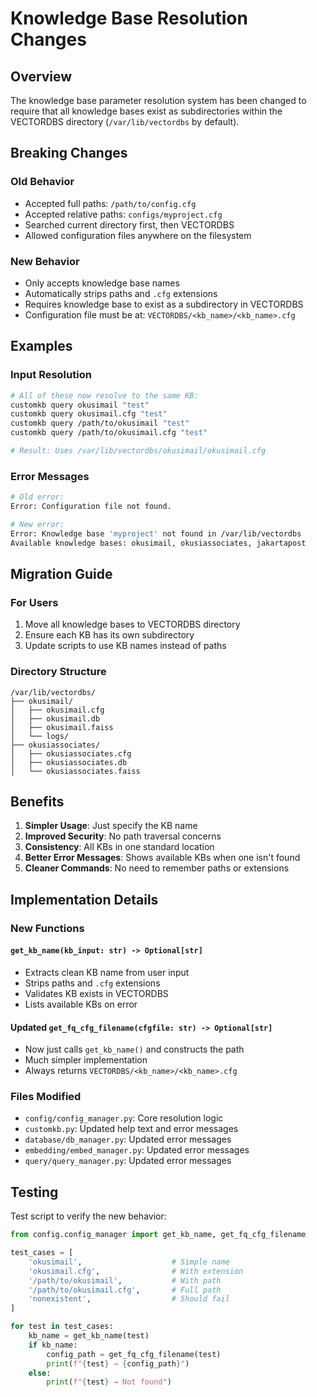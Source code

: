# Knowledge Base Resolution Changes

## Overview

The knowledge base parameter resolution system has been changed to require that all knowledge bases exist as subdirectories within the VECTORDBS directory (`/var/lib/vectordbs` by default).

## Breaking Changes

### Old Behavior
- Accepted full paths: `/path/to/config.cfg`
- Accepted relative paths: `configs/myproject.cfg`
- Searched current directory first, then VECTORDBS
- Allowed configuration files anywhere on the filesystem

### New Behavior
- Only accepts knowledge base names
- Automatically strips paths and `.cfg` extensions
- Requires knowledge base to exist as a subdirectory in VECTORDBS
- Configuration file must be at: `VECTORDBS/<kb_name>/<kb_name>.cfg`

## Examples

### Input Resolution
```bash
# All of these now resolve to the same KB:
customkb query okusimail "test"
customkb query okusimail.cfg "test"
customkb query /path/to/okusimail "test"
customkb query /path/to/okusimail.cfg "test"

# Result: Uses /var/lib/vectordbs/okusimail/okusimail.cfg
```

### Error Messages
```bash
# Old error:
Error: Configuration file not found.

# New error:
Error: Knowledge base 'myproject' not found in /var/lib/vectordbs
Available knowledge bases: okusimail, okusiassociates, jakartapost
```

## Migration Guide

### For Users
1. Move all knowledge bases to VECTORDBS directory
2. Ensure each KB has its own subdirectory
3. Update scripts to use KB names instead of paths

### Directory Structure
```
/var/lib/vectordbs/
├── okusimail/
│   ├── okusimail.cfg
│   ├── okusimail.db
│   ├── okusimail.faiss
│   └── logs/
├── okusiassociates/
│   ├── okusiassociates.cfg
│   ├── okusiassociates.db
│   └── okusiassociates.faiss
```

## Benefits

1. **Simpler Usage**: Just specify the KB name
2. **Improved Security**: No path traversal concerns
3. **Consistency**: All KBs in one standard location
4. **Better Error Messages**: Shows available KBs when one isn't found
5. **Cleaner Commands**: No need to remember paths or extensions

## Implementation Details

### New Functions

#### `get_kb_name(kb_input: str) -> Optional[str]`
- Extracts clean KB name from user input
- Strips paths and `.cfg` extensions
- Validates KB exists in VECTORDBS
- Lists available KBs on error

#### Updated `get_fq_cfg_filename(cfgfile: str) -> Optional[str]`
- Now just calls `get_kb_name()` and constructs the path
- Much simpler implementation
- Always returns `VECTORDBS/<kb_name>/<kb_name>.cfg`

### Files Modified
- `config/config_manager.py`: Core resolution logic
- `customkb.py`: Updated help text and error messages
- `database/db_manager.py`: Updated error messages
- `embedding/embed_manager.py`: Updated error messages
- `query/query_manager.py`: Updated error messages

## Testing

Test script to verify the new behavior:
```python
from config.config_manager import get_kb_name, get_fq_cfg_filename

test_cases = [
    'okusimail',                    # Simple name
    'okusimail.cfg',                # With extension
    '/path/to/okusimail',           # With path
    '/path/to/okusimail.cfg',       # Full path
    'nonexistent',                  # Should fail
]

for test in test_cases:
    kb_name = get_kb_name(test)
    if kb_name:
        config_path = get_fq_cfg_filename(test)
        print(f"{test} → {config_path}")
    else:
        print(f"{test} → Not found")
```
